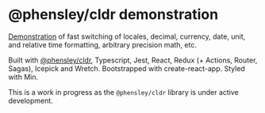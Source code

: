 # @phensley/cldr demonstration

[Demonstration](https://phensley.github.io/cldr-engine-react-demo/) of fast switching of locales, decimal, currency, date, unit, and relative time formatting, arbitrary precision math, etc.

Built with [@phensley/cldr](https://github.com/phensley/cldr-engine), Typescript, Jest, React, Redux (+ Actions, Router, Sagas), Icepick and Wretch. Bootstrapped with create-react-app. Styled with Min.

This is a work in progress as the `@phensley/cldr` library is under active development.
